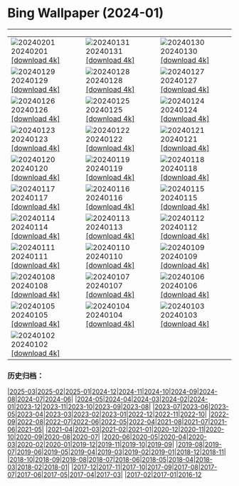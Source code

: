 # Bing Wallpaper (2024-01)
**************

<table><tr><td><img class="wallpaper" src="https://www.bing.com/th?id=OHR.AlbaceteSpain_EN-IN7833370046_1920x1080.jpg" alt="20240201"> 20240201 <a href="https://www.bing.com/th?id=OHR.AlbaceteSpain_EN-IN7833370046_UHD.jpg">[download 4k]</a></td><td><img class="wallpaper" src="https://www.bing.com/th?id=OHR.ZebraMother_EN-IN5092330040_1920x1080.jpg" alt="20240131"> 20240131 <a href="https://www.bing.com/th?id=OHR.ZebraMother_EN-IN5092330040_UHD.jpg">[download 4k]</a></td><td><img class="wallpaper" src="https://www.bing.com/th?id=OHR.MartyrsDayIndia_EN-IN0212578144_1920x1080.jpg" alt="20240130"> 20240130 <a href="https://www.bing.com/th?id=OHR.MartyrsDayIndia_EN-IN0212578144_UHD.jpg">[download 4k]</a></td></tr><tr><td><img class="wallpaper" src="https://www.bing.com/th?id=OHR.GollingerFalls_EN-IN2127634667_1920x1080.jpg" alt="20240129"> 20240129 <a href="https://www.bing.com/th?id=OHR.GollingerFalls_EN-IN2127634667_UHD.jpg">[download 4k]</a></td><td><img class="wallpaper" src="https://www.bing.com/th?id=OHR.ChannelOutback_EN-IN1616131874_1920x1080.jpg" alt="20240128"> 20240128 <a href="https://www.bing.com/th?id=OHR.ChannelOutback_EN-IN1616131874_UHD.jpg">[download 4k]</a></td><td><img class="wallpaper" src="https://www.bing.com/th?id=OHR.HawkOwl_EN-IN6306608472_1920x1080.jpg" alt="20240127"> 20240127 <a href="https://www.bing.com/th?id=OHR.HawkOwl_EN-IN6306608472_UHD.jpg">[download 4k]</a></td></tr><tr><td><img class="wallpaper" src="https://www.bing.com/th?id=OHR.RepublicDayIN_EN-IN0100062780_1920x1080.jpg" alt="20240126"> 20240126 <a href="https://www.bing.com/th?id=OHR.RepublicDayIN_EN-IN0100062780_UHD.jpg">[download 4k]</a></td><td><img class="wallpaper" src="https://www.bing.com/th?id=OHR.AgraFortUP_EN-IN3840610789_1920x1080.jpg" alt="20240125"> 20240125 <a href="https://www.bing.com/th?id=OHR.AgraFortUP_EN-IN3840610789_UHD.jpg">[download 4k]</a></td><td><img class="wallpaper" src="https://www.bing.com/th?id=OHR.IcelandBeach_EN-IN3783601162_1920x1080.jpg" alt="20240124"> 20240124 <a href="https://www.bing.com/th?id=OHR.IcelandBeach_EN-IN3783601162_UHD.jpg">[download 4k]</a></td></tr><tr><td><img class="wallpaper" src="https://www.bing.com/th?id=OHR.MaldivesAtolls_EN-IN3706143252_1920x1080.jpg" alt="20240123"> 20240123 <a href="https://www.bing.com/th?id=OHR.MaldivesAtolls_EN-IN3706143252_UHD.jpg">[download 4k]</a></td><td><img class="wallpaper" src="https://www.bing.com/th?id=OHR.SantaCruzSunrise_EN-IN4813866194_1920x1080.jpg" alt="20240122"> 20240122 <a href="https://www.bing.com/th?id=OHR.SantaCruzSunrise_EN-IN4813866194_UHD.jpg">[download 4k]</a></td><td><img class="wallpaper" src="https://www.bing.com/th?id=OHR.SquirrelNetherlands_EN-IN3567633626_1920x1080.jpg" alt="20240121"> 20240121 <a href="https://www.bing.com/th?id=OHR.SquirrelNetherlands_EN-IN3567633626_UHD.jpg">[download 4k]</a></td></tr><tr><td><img class="wallpaper" src="https://www.bing.com/th?id=OHR.MacaroniPenguins_EN-IN3516700130_1920x1080.jpg" alt="20240120"> 20240120 <a href="https://www.bing.com/th?id=OHR.MacaroniPenguins_EN-IN3516700130_UHD.jpg">[download 4k]</a></td><td><img class="wallpaper" src="https://www.bing.com/th?id=OHR.PlitviceWinter_EN-IN3453026370_1920x1080.jpg" alt="20240119"> 20240119 <a href="https://www.bing.com/th?id=OHR.PlitviceWinter_EN-IN3453026370_UHD.jpg">[download 4k]</a></td><td><img class="wallpaper" src="https://www.bing.com/th?id=OHR.ParisBridge_EN-IN3371045784_1920x1080.jpg" alt="20240118"> 20240118 <a href="https://www.bing.com/th?id=OHR.ParisBridge_EN-IN3371045784_UHD.jpg">[download 4k]</a></td></tr><tr><td><img class="wallpaper" src="https://www.bing.com/th?id=OHR.SleepyWolf_EN-IN3304782533_1920x1080.jpg" alt="20240117"> 20240117 <a href="https://www.bing.com/th?id=OHR.SleepyWolf_EN-IN3304782533_UHD.jpg">[download 4k]</a></td><td><img class="wallpaper" src="https://www.bing.com/th?id=OHR.LakeLouise_EN-IN3194487086_1920x1080.jpg" alt="20240116"> 20240116 <a href="https://www.bing.com/th?id=OHR.LakeLouise_EN-IN3194487086_UHD.jpg">[download 4k]</a></td><td><img class="wallpaper" src="https://www.bing.com/th?id=OHR.MakarSankrantiKites_EN-IN1385639662_1920x1080.jpg" alt="20240115"> 20240115 <a href="https://www.bing.com/th?id=OHR.MakarSankrantiKites_EN-IN1385639662_UHD.jpg">[download 4k]</a></td></tr><tr><td><img class="wallpaper" src="https://www.bing.com/th?id=OHR.HokkaidoSwans_EN-IN2668123953_1920x1080.jpg" alt="20240114"> 20240114 <a href="https://www.bing.com/th?id=OHR.HokkaidoSwans_EN-IN2668123953_UHD.jpg">[download 4k]</a></td><td><img class="wallpaper" src="https://www.bing.com/th?id=OHR.HanaHighway_EN-IN2324182593_1920x1080.jpg" alt="20240113"> 20240113 <a href="https://www.bing.com/th?id=OHR.HanaHighway_EN-IN2324182593_UHD.jpg">[download 4k]</a></td><td><img class="wallpaper" src="https://www.bing.com/th?id=OHR.BukhansanSeoul_EN-IN2243207205_1920x1080.jpg" alt="20240112"> 20240112 <a href="https://www.bing.com/th?id=OHR.BukhansanSeoul_EN-IN2243207205_UHD.jpg">[download 4k]</a></td></tr><tr><td><img class="wallpaper" src="https://www.bing.com/th?id=OHR.LynxSnow_EN-IN7700742978_1920x1080.jpg" alt="20240111"> 20240111 <a href="https://www.bing.com/th?id=OHR.LynxSnow_EN-IN7700742978_UHD.jpg">[download 4k]</a></td><td><img class="wallpaper" src="https://www.bing.com/th?id=OHR.MilopotamosStairs_EN-IN7483499264_1920x1080.jpg" alt="20240110"> 20240110 <a href="https://www.bing.com/th?id=OHR.MilopotamosStairs_EN-IN7483499264_UHD.jpg">[download 4k]</a></td><td><img class="wallpaper" src="https://www.bing.com/th?id=OHR.GayathriReservoir_EN-IN7178721819_1920x1080.jpg" alt="20240109"> 20240109 <a href="https://www.bing.com/th?id=OHR.GayathriReservoir_EN-IN7178721819_UHD.jpg">[download 4k]</a></td></tr><tr><td><img class="wallpaper" src="https://www.bing.com/th?id=OHR.BerninaPass_EN-IN9489085308_1920x1080.jpg" alt="20240108"> 20240108 <a href="https://www.bing.com/th?id=OHR.BerninaPass_EN-IN9489085308_UHD.jpg">[download 4k]</a></td><td><img class="wallpaper" src="https://www.bing.com/th?id=OHR.DevilsMarbles_EN-IN6479219710_1920x1080.jpg" alt="20240107"> 20240107 <a href="https://www.bing.com/th?id=OHR.DevilsMarbles_EN-IN6479219710_UHD.jpg">[download 4k]</a></td><td><img class="wallpaper" src="https://www.bing.com/th?id=OHR.CrabappleChaffinch_EN-IN8958634852_1920x1080.jpg" alt="20240106"> 20240106 <a href="https://www.bing.com/th?id=OHR.CrabappleChaffinch_EN-IN8958634852_UHD.jpg">[download 4k]</a></td></tr><tr><td><img class="wallpaper" src="https://www.bing.com/th?id=OHR.HarbinFestival_EN-IN5886314487_1920x1080.jpg" alt="20240105"> 20240105 <a href="https://www.bing.com/th?id=OHR.HarbinFestival_EN-IN5886314487_UHD.jpg">[download 4k]</a></td><td><img class="wallpaper" src="https://www.bing.com/th?id=OHR.GoldenGateLight_EN-IN5018210556_1920x1080.jpg" alt="20240104"> 20240104 <a href="https://www.bing.com/th?id=OHR.GoldenGateLight_EN-IN5018210556_UHD.jpg">[download 4k]</a></td><td><img class="wallpaper" src="https://www.bing.com/th?id=OHR.VirupakshaTempleIN_EN-IN4741302858_1920x1080.jpg" alt="20240103"> 20240103 <a href="https://www.bing.com/th?id=OHR.VirupakshaTempleIN_EN-IN4741302858_UHD.jpg">[download 4k]</a></td></tr><tr><td><img class="wallpaper" src="https://www.bing.com/th?id=OHR.BhutanSolstice_EN-IN4523335748_1920x1080.jpg" alt="20240102"> 20240102 <a href="https://www.bing.com/th?id=OHR.BhutanSolstice_EN-IN4523335748_UHD.jpg">[download 4k]</a></td><td></td><td></td></tr></table>

### 历史归档：

|[2025-03](/../2025-03/2025-03.md)|[2025-02](/../2025-02/2025-02.md)|[2025-01](/../2025-01/2025-01.md)|[2024-12](/../2024-12/2024-12.md)|[2024-11](/../2024-11/2024-11.md)|[2024-10](/../2024-10/2024-10.md)|[2024-09](/../2024-09/2024-09.md)|[2024-08](/../2024-08/2024-08.md)|[2024-07](/../2024-07/2024-07.md)|[2024-06](/../2024-06/2024-06.md)|
|[2024-05](/../2024-05/2024-05.md)|[2024-04](/../2024-04/2024-04.md)|[2024-03](/../2024-03/2024-03.md)|[2024-02](/../2024-02/2024-02.md)|[2024-01](/2024-01.md)|[2023-12](/../2023-12/2023-12.md)|[2023-11](/../2023-11/2023-11.md)|[2023-10](/../2023-10/2023-10.md)|[2023-09](/../2023-09/2023-09.md)|[2023-08](/../2023-08/2023-08.md)|
|[2023-07](/../2023-07/2023-07.md)|[2023-06](/../2023-06/2023-06.md)|[2023-05](/../2023-05/2023-05.md)|[2023-04](/../2023-04/2023-04.md)|[2023-03](/../2023-03/2023-03.md)|[2023-02](/../2023-02/2023-02.md)|[2023-01](/../2023-01/2023-01.md)|[2022-12](/../2022-12/2022-12.md)|[2022-11](/../2022-11/2022-11.md)|[2022-10](/../2022-10/2022-10.md)|
|[2022-09](/../2022-09/2022-09.md)|[2022-08](/../2022-08/2022-08.md)|[2022-07](/../2022-07/2022-07.md)|[2022-06](/../2022-06/2022-06.md)|[2022-05](/../2022-05/2022-05.md)|[2022-04](/../2022-04/2022-04.md)|[2021-08](/../2021-08/2021-08.md)|[2021-07](/../2021-07/2021-07.md)|[2021-06](/../2021-06/2021-06.md)|[2021-05](/../2021-05/2021-05.md)|
|[2021-04](/../2021-04/2021-04.md)|[2021-03](/../2021-03/2021-03.md)|[2021-02](/../2021-02/2021-02.md)|[2021-01](/../2021-01/2021-01.md)|[2020-12](/../2020-12/2020-12.md)|[2020-11](/../2020-11/2020-11.md)|[2020-10](/../2020-10/2020-10.md)|[2020-09](/../2020-09/2020-09.md)|[2020-08](/../2020-08/2020-08.md)|[2020-07](/../2020-07/2020-07.md)|
|[2020-06](/../2020-06/2020-06.md)|[2020-05](/../2020-05/2020-05.md)|[2020-04](/../2020-04/2020-04.md)|[2020-03](/../2020-03/2020-03.md)|[2020-02](/../2020-02/2020-02.md)|[2020-01](/../2020-01/2020-01.md)|[2019-12](/../2019-12/2019-12.md)|[2019-11](/../2019-11/2019-11.md)|[2019-10](/../2019-10/2019-10.md)|[2019-09](/../2019-09/2019-09.md)|
|[2019-08](/../2019-08/2019-08.md)|[2019-07](/../2019-07/2019-07.md)|[2019-06](/../2019-06/2019-06.md)|[2019-05](/../2019-05/2019-05.md)|[2019-04](/../2019-04/2019-04.md)|[2019-03](/../2019-03/2019-03.md)|[2019-02](/../2019-02/2019-02.md)|[2019-01](/../2019-01/2019-01.md)|[2018-12](/../2018-12/2018-12.md)|[2018-11](/../2018-11/2018-11.md)|
|[2018-10](/../2018-10/2018-10.md)|[2018-09](/../2018-09/2018-09.md)|[2018-08](/../2018-08/2018-08.md)|[2018-07](/../2018-07/2018-07.md)|[2018-06](/../2018-06/2018-06.md)|[2018-05](/../2018-05/2018-05.md)|[2018-04](/../2018-04/2018-04.md)|[2018-03](/../2018-03/2018-03.md)|[2018-02](/../2018-02/2018-02.md)|[2018-01](/../2018-01/2018-01.md)|
|[2017-12](/../2017-12/2017-12.md)|[2017-11](/../2017-11/2017-11.md)|[2017-10](/../2017-10/2017-10.md)|[2017-09](/../2017-09/2017-09.md)|[2017-08](/../2017-08/2017-08.md)|[2017-07](/../2017-07/2017-07.md)|[2017-06](/../2017-06/2017-06.md)|[2017-05](/../2017-05/2017-05.md)|[2017-04](/../2017-04/2017-04.md)|[2017-03](/../2017-03/2017-03.md)|
|[2017-02](/../2017-02/2017-02.md)|[2017-01](/../2017-01/2017-01.md)|[2016-12](/../2016-12/2016-12.md)